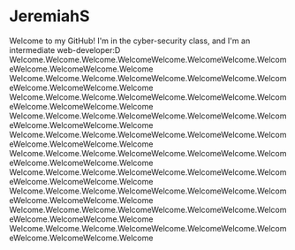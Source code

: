 # JeremiahS
Welcome to my GitHub!
I'm in the cyber-security class, and I'm an intermediate web-developer:D
Welcome.Welcome.Welcome.WelcomeWelcome.WelcomeWelcome.WelcomeWelcome.WelcomeWelcome.Welcome
Welcome.Welcome.Welcome.WelcomeWelcome.WelcomeWelcome.WelcomeWelcome.WelcomeWelcome.Welcome
Welcome.Welcome.Welcome.WelcomeWelcome.WelcomeWelcome.WelcomeWelcome.WelcomeWelcome.Welcome
Welcome.Welcome.Welcome.WelcomeWelcome.WelcomeWelcome.WelcomeWelcome.WelcomeWelcome.Welcome
Welcome.Welcome.Welcome.WelcomeWelcome.WelcomeWelcome.WelcomeWelcome.WelcomeWelcome.Welcome
Welcome.Welcome.Welcome.WelcomeWelcome.WelcomeWelcome.WelcomeWelcome.WelcomeWelcome.Welcome
Welcome.Welcome.Welcome.WelcomeWelcome.WelcomeWelcome.WelcomeWelcome.WelcomeWelcome.Welcome
Welcome.Welcome.Welcome.WelcomeWelcome.WelcomeWelcome.WelcomeWelcome.WelcomeWelcome.Welcome
Welcome.Welcome.Welcome.WelcomeWelcome.WelcomeWelcome.WelcomeWelcome.WelcomeWelcome.Welcome
Welcome.Welcome.Welcome.WelcomeWelcome.WelcomeWelcome.WelcomeWelcome.WelcomeWelcome.Welcome
